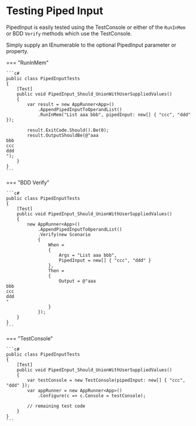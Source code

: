 # Testing Piped Input

PipedInput is easily tested using the TestConsole or either of the `RunInMem` or BDD `Verify` methods which use the TestConsole.

Simply supply an IEnumerable<string> to the optional PipedInput parameter or property.

=== "RunInMem"

    ```c#
    public class PipedInputTests
    {
        [Test]
        public void PipedInput_Should_UnionWithUserSuppliedValues()
        {
            var result = new AppRunner<App>()
                .AppendPipedInputToOperandList()
                .RunInMem("List aaa bbb", pipedInput: new[] { "ccc", "ddd" });

            result.ExitCode.Should().Be(0);
            result.OutputShouldBe(@"aaa
    bbb
    ccc
    ddd
    ");
        }
    }
    ```

=== "BDD Verify"

    ```c#
    public class PipedInputTests
    {
        [Test]
        public void PipedInput_Should_UnionWithUserSuppliedValues()
        {
            new AppRunner<App>()
                .AppendPipedInputToOperandList()
                .Verify(new Scenario
                {
                    When = 
                    {
                        Args = "List aaa bbb",
                        PipedInput = new[] { "ccc", "ddd" } 
                    },
                    Then =
                    {
                        Output = @"aaa
    bbb
    ccc
    ddd
    "
                    }
                });
        }
    }
    ```

=== "TestConsole"

    ```c#
    public class PipedInputTests
    {
        [Test]
        public void PipedInput_Should_UnionWithUserSuppliedValues()
        {
            var testConsole = new TestConsole(pipedInput: new[] { "ccc", "ddd" });
            var appRunner = new AppRunner<App>()
                .Configure(c => c.Console = testConsole);

            // remaining test code
        }
    }
    ```

